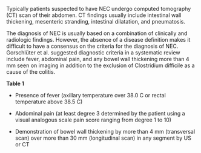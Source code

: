 Typically patients suspected to have NEC undergo computed tomography (CT) scan of their abdomen. CT findings usually include intestinal wall thickening, mesenteric stranding, intestinal dilatation, and pneumatosis.

The diagnosis of NEC is usually based on a combination of clinically and radiologic findings. However, the absence of a disease definition makes it difficult to have a consensus on the criteria for the diagnosis of NEC. Gorschlüter et al. suggested diagnostic criteria in a systematic review include fever, abdominal pain, and any bowel wall thickening more than 4 mm seen on imaging in addition to the exclusion of Clostridium difficile as a cause of the colitis.

**Table 1**

- Presence of fever (axillary temperature over 38.0 C or rectal temperature above 38.5 C)

- Abdominal pain (at least degree 3 determined by the patient using a visual analogous scale pain score ranging from degree 1 to 10)

- Demonstration of bowel wall thickening by more than 4 mm (transversal scan) over more than 30 mm (longitudinal scan) in any segment by US or CT
